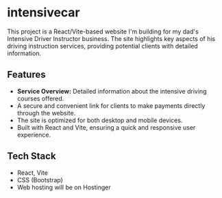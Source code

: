 # intensivecar

This project is a React/Vite-based website I'm building for my dad's Intensive Driver Instructor business. The site highlights key aspects of his driving instruction services, providing potential clients with detailed information.

## Features

- **Service Overview:** Detailed information about the intensive driving courses offered.
- A secure and convenient link for clients to make payments directly through the website.
- The site is optimized for both desktop and mobile devices.
- Built with React and Vite, ensuring a quick and responsive user experience.

## Tech Stack

- React, Vite
- CSS (Bootstrap)
- Web hosting will be on Hostinger
